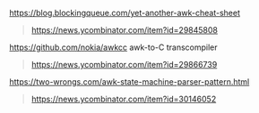 https://blog.blockingqueue.com/yet-another-awk-cheat-sheet
> https://news.ycombinator.com/item?id=29845808

https://github.com/nokia/awkcc awk-to-C transcompiler
> https://news.ycombinator.com/item?id=29866739

https://two-wrongs.com/awk-state-machine-parser-pattern.html
> https://news.ycombinator.com/item?id=30146052